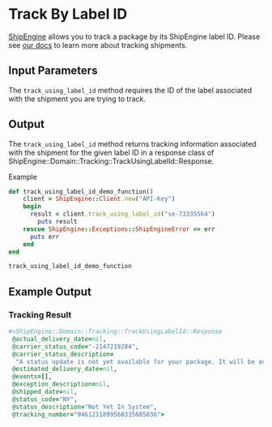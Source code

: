 Track By Label ID
======================================
[ShipEngine](www.shipengine.com) allows you to track a package by its ShipEngine label ID. Please see [our docs](https://www.shipengine.com/docs/tracking/track-by-label-id/) to learn more about tracking shipments.

Input Parameters
-------------------------------------

The `track_using_label_id` method requires the ID of the label associated with the shipment you are trying to track.

Output
--------------------------------
The `track_using_label_id` method returns tracking information associated with the shipment for the given label ID in a response class of ShipEngine::Domain::Tracking::TrackUsingLabelId::Response.


Example
```ruby
def track_using_label_id_demo_function()
	client = ShipEngine::Client.new("API-Key")
	begin
	  result = client.track_using_label_id("se-73335564")
		puts result
	rescue ShipEngine::Exceptions::ShipEngineError => err
	  puts err
	end
end

track_using_label_id_demo_function
```


Example Output
-----------------------------------------------------

### Tracking Result
```ruby
#<ShipEngine::Domain::Tracking::TrackUsingLabelId::Response
 @actual_delivery_date=nil,
 @carrier_status_code="-2147219284",
 @carrier_status_description=
  "A status update is not yet available for your package. It will be available when the shipper provides an update or the package is delivered to USPS. Check back soon. Sign up for Informed Delivery<SUP>&reg;</SUP> to receive notifications for packages addressed to you.",
 @estimated_delivery_date=nil,
 @events=[],
 @exception_description=nil,
 @shipped_date=nil,
 @status_code="NY",
 @status_description="Not Yet In System",
 @tracking_number="9461211899560335605036">

```